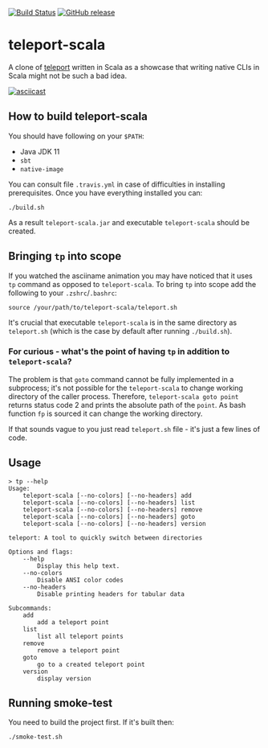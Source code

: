 [![Build Status](https://travis-ci.com/note/teleport-scala.svg?branch=master)](https://travis-ci.com/note/teleport-scala)
[![GitHub release](https://img.shields.io/github/v/release/note/teleport-scala.svg)](https://GitHub.com/note/teleport-scala/releases/)

# teleport-scala

A clone of [teleport](https://github.com/bollu/teleport) written in Scala as a showcase that writing native CLIs in Scala
might not be such a bad idea.

[![asciicast](https://asciinema.org/a/Zj1ZDAgF02PP3JpD5RNtwBz0M.svg)](https://asciinema.org/a/Zj1ZDAgF02PP3JpD5RNtwBz0M)

## How to build teleport-scala

You should have following on your `$PATH`:

* Java JDK 11
* `sbt`
* `native-image`

You can consult file `.travis.yml` in case of difficulties in installing prerequisites. Once you have everything installed
you can:

```
./build.sh
```

As a result `teleport-scala.jar` and executable `teleport-scala` should be created.

## Bringing `tp` into scope

If you watched the asciiname animation you may have noticed that it uses `tp` command as opposed to `teleport-scala`.
To bring `tp` into scope add the following to your `.zshrc`/`.bashrc`:

```
source /your/path/to/teleport-scala/teleport.sh
```

It's crucial that executable `teleport-scala` is in the same directory as `teleport.sh` (which is the case by default after running `./build.sh`).

### For curious - what's the point of having `tp` in addition to `teleport-scala`?

The problem is that `goto` command cannot be fully implemented in a subprocess; it's not possible for the 
`teleport-scala` to change working directory of the caller process. Therefore, `teleport-scala goto point` returns
status code 2 and prints the absolute path of the `point`. As bash function `fp` is sourced it can change the working 
directory.
 
If that sounds vague to you just read `teleport.sh` file - it's just a few lines of code.  

## Usage

```
> tp --help
Usage:
    teleport-scala [--no-colors] [--no-headers] add
    teleport-scala [--no-colors] [--no-headers] list
    teleport-scala [--no-colors] [--no-headers] remove
    teleport-scala [--no-colors] [--no-headers] goto
    teleport-scala [--no-colors] [--no-headers] version

teleport: A tool to quickly switch between directories

Options and flags:
    --help
        Display this help text.
    --no-colors
        Disable ANSI color codes
    --no-headers
        Disable printing headers for tabular data

Subcommands:
    add
        add a teleport point
    list
        list all teleport points
    remove
        remove a teleport point
    goto
        go to a created teleport point
    version
        display version
```

## Running smoke-test

You need to build the project first. If it's built then:

```
./smoke-test.sh
```
